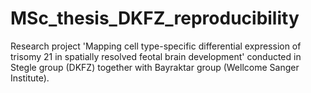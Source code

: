 # MSc_thesis_DKFZ_reproducibility

Research project 'Mapping cell type-specific differential expression of trisomy 21 in spatially resolved feotal brain development' conducted in Stegle group (DKFZ) together with Bayraktar group (Wellcome Sanger Institute).

